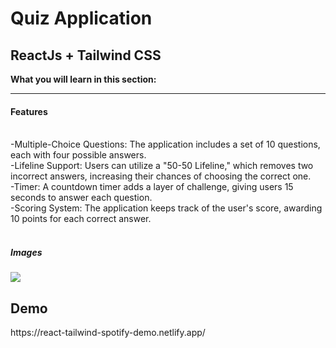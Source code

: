 <H1>Quiz Application</H1>
<h2 >ReactJs + Tailwind CSS</h2>
<b>What you will learn in this section:</b>
<hr>
<h4>Features</h4><br>
-Multiple-Choice Questions: The application includes a set of 10 questions, each with four possible answers.<br>
-Lifeline Support: Users can utilize a "50-50 Lifeline," which removes two incorrect answers, increasing their chances of choosing the correct one.<br>
-Timer: A countdown timer adds a layer of challenge, giving users 15 seconds to answer each question.<br>
-Scoring System: The application keeps track of the user's score, awarding 10 points for each correct answer.<br>

<br>
<h5>Images</h5>
<img src="https://github.com/user-attachments/assets/5462a32e-ebed-4d05-8103-45de3242e615">


<br>
<H2 >Demo</H2>
https://react-tailwind-spotify-demo.netlify.app/

